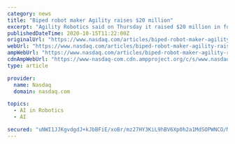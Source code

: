 ```yaml
---
category: news
title: "Biped robot maker Agility raises $20 million"
excerpt: "Agility Robotics said on Thursday it raised $20 million in funding, in a round led by Silicon Valley venture capital firms DCVC and Playground, as two-legged robots start walking out of the lab and into the workplace."
publishedDateTime: 2020-10-15T11:22:00Z
originalUrl: "https://www.nasdaq.com/articles/biped-robot-maker-agility-raises-%2420-million-2020-10-15"
webUrl: "https://www.nasdaq.com/articles/biped-robot-maker-agility-raises-%2420-million-2020-10-15"
ampWebUrl: "https://www.nasdaq.com/articles/biped-robot-maker-agility-raises-%2420-million-2020-10-15?amp"
cdnAmpWebUrl: "https://www-nasdaq-com.cdn.ampproject.org/c/s/www.nasdaq.com/articles/biped-robot-maker-agility-raises-%2420-million-2020-10-15?amp"
type: article

provider:
  name: Nasdaq
  domain: nasdaq.com

topics:
  - AI in Robotics
  - AI

secured: "uNWI1JJKgvdgdJ+kJbBFiE/xoBr/mz27HY3KiL9hBV6Xp0h2a1MdSOPWNCO/MLqGk4eYDQyDlzRz8FS1KZLUh/ej/dVT2yjS0fJUFjw1xKE4tdZL5TnG16rLiMC/ZLJcHXcpYpbWq2NyHbGBQ/On+8L+41Of5+S38pzggtgZkSIEv8EQSGuFwW5NTQlfKgkfMHbbslwoXK0j/FQpFW54MmRZJ6vRW1Jqawz6Lfg0tBAduE+8u43CWDQaSZFpGpbOiSNXEJve8p3/QXFFz4DoHS8i20IMutU5tZ+EJh68BvW9wd498PDtDReAl9wJuZhk4y/8kX5PcXqsnaML47YU/n3ncQrHW1DRJ4MYdYMsIGU=;oSVFPqytICf+j2HuKd1zpQ=="
---
```


